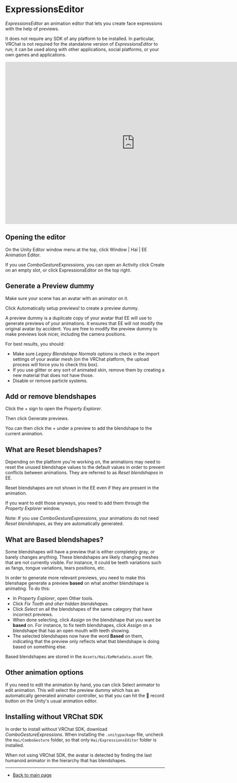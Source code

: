 # ExpressionsEditor

*ExpressionsEditor* an animation editor that lets you create face expressions with the help of previews.

It does not require any SDK of any platform to be installed. In particular, VRChat is not required for the standalone version of *ExpressionsEditor* to run; it can be used along with other applications, social platforms, or your own games and applications.

<iframe src="https://streamable.com/e/8ysn22?loop=0" width="816" height="512" frameborder="0" allowfullscreen></iframe>

## Opening the editor

On the Unity Editor window menu at the top, click <span class="hai-btn">Window | Haï | EE Animation Editor</span>.

If you use *ComboGestureExpressions*, you can open an Activity click <span class="hai-btn">Create</span> on an empty slot, or click <span class="hai-btn">ExpressionsEditor</span> on the top right.

## Generate a Preview dummy

Make sure your scene has an avatar with an animator on it.

Click <span class="hai-btn">Automatically setup previews!</span> to create a preview dummy.

A preview dummy is a duplicate copy of your avatar that EE will use to generate previews of your animations. It ensures that EE will not modify the original avatar by accident. You are free to modify the preview dummy to make previews look nicer, including the camera positions.

For best results, you should:

- Make sure *Legacy Blendshape Normals* options is check in the import settings of your avatar mesh (on the VRChat platform, the upload process will force you to check this box).
- If you use glitter or any sort of animated skin, remove them by creating a new material that does not have those.
- Disable or remove particle systems.

## Add or remove blendshapes

Click the <span class="hai-btn">+</span> sign to open the *Property Explorer*.

Then click <span class="hai-btn">Generate previews</span>.

You can then click the <span class="hai-btn">+</span> under a preview to add the blendshape to the current animation.

## What are Reset blendshapes?

Depending on the platform you're working on, the animations may need to reset the unused blendshape values to the default values in order to prevent conflicts between animations. They are referred to as *Reset blendshapes* in EE.

Reset blendshapes are not shown in the EE even if they are present in the animation.

If you want to edit those anyways, you need to add them through the *Property Explorer* window.

Note: If you use *ComboGestureExpressions*, your animations do not need *Reset blendshapes*, as they are automatically generated.

## What are Based blendshapes?

Some blendshapes will have a preview that is either completely gray, or barely changes anything. These blendshapes are likely changing meshes that are not currently visible. For instance, it could be teeth variations such as fangs, tongue variations, tears positions, etc.

In order to generate more relevant previews, you need to make this blenshape generate a preview **based** on what another blendshape is animating. To do this:

- In *Property Explorer*, open Other tools.
- Click *Fix Tooth and oher hidden blendshapes*.
- Click *Select* on all the blendshapes of the same category that have incorrect previews.
- When done selecting, click *Assign* on the blendshape that you want be **based** on. For instance, to fix teeth blendshapes, click *Assign* on a blendshape that has an open mouth with teeth showing.
- The selected blendshapes now have the word **Based** on them, indicating that the preview only reflects what that blendshape is doing based on something else.

Based blendshapes are stored in the `Assets/Hai/EeMetadata.asset` file.

## Other animation options

If you need to edit the animation by hand, you can click <span class="hai-btn">Select animator to edit animation</span>. This will select the preview dummy which has an automatically generated animator controller, so that you can hit the 🔴 record button on the Unity's usual animation editor.

## Installing without VRChat SDK

In order to install without VRChat SDK, download *ComboGestureExpressions*. When installing the `.unitypackage` file, uncheck the `Hai/ComboGesture` folder, so that only `Hai/ExpressionsEditor` folder is installed.

When not using VRChat SDK, the avatar is detected by finding the last humanoid animator in the hierarchy that has blendshapes.

---

- [Back to main page](index.md)

